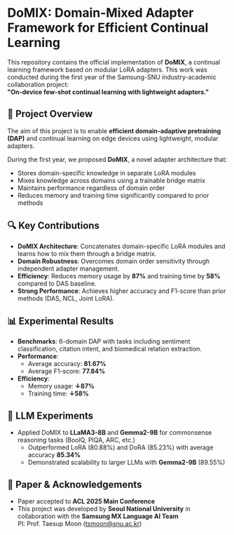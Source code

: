 # DoMIX: Domain-Mixed Adapter Framework for Efficient Continual Learning

This repository contains the official implementation of **DoMIX**, a continual learning framework based on modular LoRA adapters. This work was conducted during the first year of the Samsung-SNU industry-academic collaboration project:  
**"On-device few-shot continual learning with lightweight adapters."**

## 🧠 Project Overview

The aim of this project is to enable **efficient domain-adaptive pretraining (DAP)** and continual learning on edge devices using lightweight, modular adapters.

During the first year, we proposed **DoMIX**, a novel adapter architecture that:
- Stores domain-specific knowledge in separate LoRA modules
- Mixes knowledge across domains using a trainable bridge matrix
- Maintains performance regardless of domain order
- Reduces memory and training time significantly compared to prior methods

## 🔍 Key Contributions

- **DoMIX Architecture**: Concatenates domain-specific LoRA modules and learns how to mix them through a bridge matrix.
- **Domain Robustness**: Overcomes domain order sensitivity through independent adapter management.
- **Efficiency**: Reduces memory usage by **87%** and training time by **58%** compared to DAS baseline.
- **Strong Performance**: Achieves higher accuracy and F1-score than prior methods (DAS, NCL, Joint LoRA).

## 📊 Experimental Results

- **Benchmarks**: 6-domain DAP with tasks including sentiment classification, citation intent, and biomedical relation extraction.
- **Performance**:
  - Average accuracy: **81.67%**
  - Average F1-score: **77.84%**
- **Efficiency**:
  - Memory usage: **↓87%**
  - Training time: **↓58%**

## 🧪 LLM Experiments

- Applied DoMIX to **LLaMA3-8B** and **Gemma2-9B** for commonsense reasoning tasks (BoolQ, PIQA, ARC, etc.)
  - Outperformed LoRA (80.88%) and DoRA (85.23%) with average accuracy **85.34%**
  - Demonstrated scalability to larger LLMs with **Gemma2-9B** (89.55%)

## 🧾 Paper & Acknowledgements

- Paper accepted to **ACL 2025 Main Conference**
- This project was developed by **Seoul National University** in collaboration with the **Samsung MX Language AI Team**  
  PI: Prof. Taesup Moon (tsmoon@snu.ac.kr)

